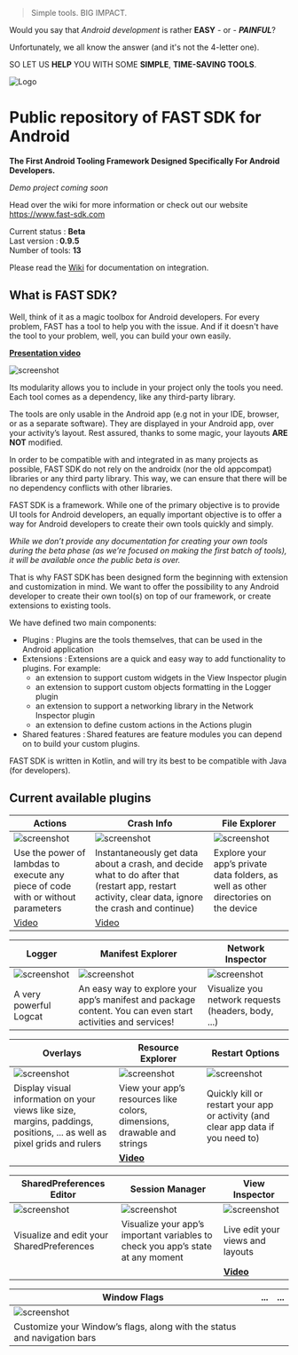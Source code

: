 > Simple tools. BIG IMPACT.

Would you say that *Android development* is rather **EASY** - or - ***PAINFUL***?

Unfortunately, we all know the answer (and it's not the 4-letter one).

SO LET US **HELP** YOU WITH SOME **SIMPLE**, **TIME-SAVING TOOLS**.

![Logo](./assets/images/fast_logo.png)

# Public repository of FAST SDK for Android
**The First Android Tooling Framework Designed Specifically For Android Developers.**

*Demo project coming soon*

Head over the wiki for more information or check out our website https://www.fast-sdk.com

Current status : **Beta**  
Last version : **0.9.5**  
Number of tools: **13**

Please read the [Wiki](https://github.com/ToolsForDevs/FAST-SDK-Android/wiki/First-steps) for documentation on integration.

## What is FAST SDK?
Well, think of it as a magic toolbox for Android developers. For every problem, FAST has a tool to help you with the issue.
And if it doesn't have the tool to your problem, well, you can build your own easily.

**[Presentation video](https://www.youtube.com/watch?v=d_KzA5wDB10)**

![screenshot](./assets/images/launcher.png)

Its modularity allows you to include in your project only the tools you need. Each tool comes as a dependency, like any third-party library.

The tools are only usable in the Android app (e.g not in your IDE, browser, or as a separate software). They are displayed in your Android app, over your activity’s layout. Rest assured, thanks to some magic, your layouts **ARE NOT** modified.

In order to be compatible with and integrated in as many projects as possible, FAST SDK do not rely on the androidx (nor the old appcompat) libraries or any third party library. This way, we can ensure that there will be no dependency conflicts with other libraries.

FAST SDK is a framework. While one of the primary objective is to provide UI tools for Android developers, an equally important objective is to offer a way for Android developers to create their own tools quickly and simply.

*While we don’t provide any documentation for creating your own tools during the beta phase (as we’re focused on making the first batch of tools), it will be available once the public beta is over.*

That is why FAST SDK has been designed form the beginning with extension and customization in mind. We want to offer the possibility to any Android developer to create their own tool(s) on top of our framework, or create extensions to existing tools.

We have defined two main components:
* Plugins : Plugins are the tools themselves, that can be used in the Android application
* Extensions : Extensions are a quick and easy way to add functionality to plugins. For example:
  * an extension to support custom widgets in the View Inspector plugin
  * an extension to support custom objects formatting in the Logger plugin
  * an extension to support a networking library in the Network Inspector plugin
  * an extension to define custom actions in the Actions plugin
* Shared features : Shared features are feature modules you can depend on to build your custom plugins.

FAST SDK is written in Kotlin, and will try its best to be compatible with Java (for developers).


## Current available plugins

Actions | Crash Info | File Explorer
------- | ---------- | ------------- 
![screenshot](./assets/images/actions.jpg) | ![screenshot](./assets/images/crash_info.png) | ![screenshot](./assets/images/file_explorer.jpg)
Use the power of lambdas to execute any piece of code with or without parameters | Instantaneously get data about a crash, and decide what to do after that (restart app, restart activity, clear data, ignore the crash and continue) | Explore your app’s private data folders, as well as other directories on the device
[Video](https://www.youtube.com/watch?v=F962GEgVUOY) | [Video](https://www.youtube.com/watch?v=zYuKsefqR7U) | 

Logger | Manifest Explorer | Network Inspector
------ | ----------------- | ----------------- 
![screenshot](./assets/images/logger.jpg) | ![screenshot](./assets/images/manifest_explorer.png) | ![screenshot](./assets/images/network_inspector.jpg)
A very powerful Logcat  | An easy way to explore your app’s manifest and package content. You can even start activities and services! | Visualize you network requests (headers, body, ...)

Overlays | Resource Explorer | Restart Options
-------- | ----------------- | --------------- 
![screenshot](./assets/images/overlay.jpg) | ![screenshot](./assets/images/resource_explorer.jpg) | ![screenshot](./assets/images/restart_options.png)
Display visual information on your views like size, margins, paddings, positions, ... as well as pixel grids and rulers |  View your app’s resources like colors, dimensions, drawable and strings |  Quickly kill or restart your app or activity (and clear app data if you need to)
&nbsp; | **[Video](https://www.youtube.com/watch?v=8geHl8vYMFM)** | 


SharedPreferences Editor | Session Manager | View Inspector
------------------------ | --------------- | --------------
![screenshot](./assets/images/shared_preferences.jpg) | ![screenshot](./assets/images/session_manager.jpg) | ![screenshot](./assets/images/view_inspector.jpg)
Visualize and edit your SharedPreferences |  Visualize your app’s important variables to check you app’s state at any moment | Live edit your views and layouts
&nbsp; | &nbsp; | **[Video](https://www.youtube.com/watch?v=urumZQpa83I)**

Window Flags | ... | ...
------------ | --- | ---
![screenshot](./assets/images/window_flags.gif) | &nbsp; | &nbsp;
Customize your Window’s flags, along with the status and navigation bars | &nbsp; | &nbsp;

